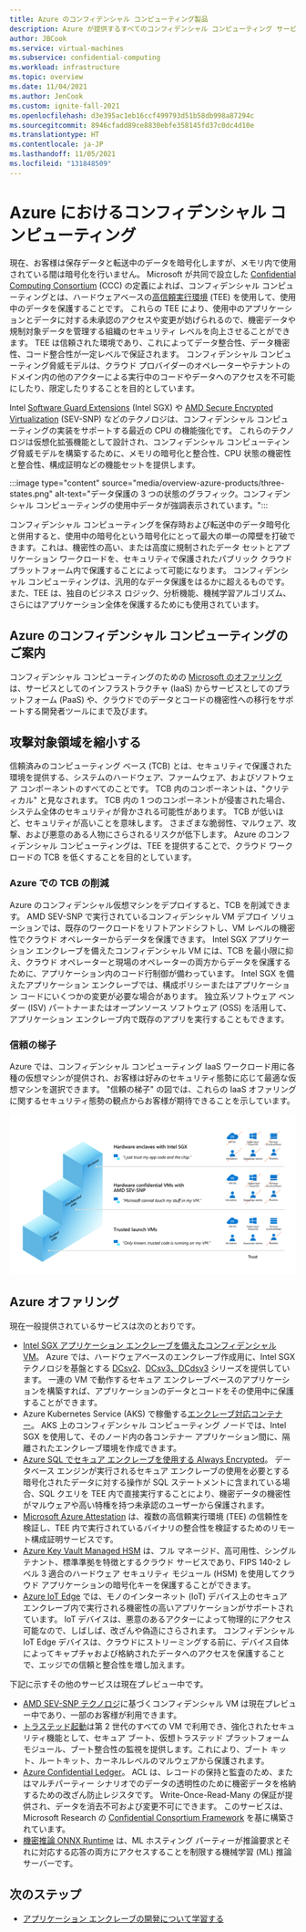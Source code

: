 ```yaml
---
title: Azure のコンフィデンシャル コンピューティング製品
description: Azure が提供するすべてのコンフィデンシャル コンピューティング サービスについて説明します
author: JBCook
ms.service: virtual-machines
ms.subservice: confidential-computing
ms.workload: infrastructure
ms.topic: overview
ms.date: 11/04/2021
ms.author: JenCook
ms.custom: ignite-fall-2021
ms.openlocfilehash: d3e395ac1eb16ccf499793d51b58db998a87294c
ms.sourcegitcommit: 8946cfadd89ce8830ebfe358145fd37c0dc4d10e
ms.translationtype: HT
ms.contentlocale: ja-JP
ms.lasthandoff: 11/05/2021
ms.locfileid: "131848509"
---
```

# <a name="confidential-computing-on-azure"></a>Azure におけるコンフィデンシャル コンピューティング

現在、お客様は保存データと転送中のデータを暗号化しますが、メモリ内で使用されている間は暗号化を行いません。 Microsoft が共同で設立した [Confidential Computing Consortium](https://confidentialcomputing.io/) (CCC) の定義によれば、コンフィデンシャル コンピューティングとは、ハードウェアベースの[高信頼実行環境](https://en.wikipedia.org/wiki/Trusted_execution_environment) (TEE) を使用して、使用中のデータを保護することです。 これらの TEE により、使用中のアプリケーションとデータに対する未承認のアクセスや変更が妨げられるので、機密データや規制対象データを管理する組織のセキュリティ レベルを向上させることができます。 TEE は信頼された環境であり、これによってデータ整合性、データ機密性、コード整合性が一定レベルで保証されます。 コンフィデンシャル コンピューティング脅威モデルは、クラウド プロバイダーのオペレーターやテナントのドメイン内の他のアクターによる実行中のコードやデータへのアクセスを不可能にしたり、限定したりすることを目的としています。

Intel [Software Guard Extensions](https://www.intel.com.au/content/www/au/en/architecture-and-technology/software-guard-extensions-enhanced-data-protection.html) (Intel SGX) や [AMD Secure Encrypted Virtualization](https://www.amd.com/en/processors/amd-secure-encrypted-virtualization) (SEV-SNP) などのテクノロジは、コンフィデンシャル コンピューティングの実装をサポートする最近の CPU の機能強化です。 これらのテクノロジは仮想化拡張機能として設計され、コンフィデンシャル コンピューティング脅威モデルを構築するために、メモリの暗号化と整合性、CPU 状態の機密性と整合性、構成証明などの機能セットを提供します。

:::image type="content" source="media/overview-azure-products/three-states.png" alt-text="データ保護の 3 つの状態のグラフィック。コンフィデンシャル コンピューティングの使用中データが強調表示されています。":::

コンフィデンシャル コンピューティングを保存時および転送中のデータ暗号化と併用すると、使用中の暗号化という暗号化にとって最大の単一の障壁を打破できます。これは、機密性の高い、または高度に規制されたデータ セットとアプリケーション ワークロードを、セキュリティで保護されたパブリック クラウド プラットフォーム内で保護することによって可能になります。 コンフィデンシャル コンピューティングは、汎用的なデータ保護をはるかに超えるものです。 また、TEE は、独自のビジネス ロジック、分析機能、機械学習アルゴリズム、さらにはアプリケーション全体を保護するためにも使用されています。

## <a name="navigating-azure-confidential-computing"></a>Azure のコンフィデンシャル コンピューティングのご案内

コンフィデンシャル コンピューティングのための [Microsoft のオファリング](https://aka.ms/azurecc)は、サービスとしてのインフラストラクチャ (IaaS) からサービスとしてのプラットフォーム (PaaS) や、クラウドでのデータとコードの機密性への移行をサポートする開発者ツールにまで及びます。

## <a name="reducing-the-attack-surface"></a>攻撃対象領域を縮小する
信頼済みのコンピューティング ベース (TCB) とは、セキュリティで保護された環境を提供する、システムのハードウェア、ファームウェア、およびソフトウェア コンポーネントのすべてのことです。 TCB 内のコンポーネントは、"クリティカル" と見なされます。 TCB 内の 1 つのコンポーネントが侵害された場合、システム全体のセキュリティが脅かされる可能性があります。 TCB が低いほど、セキュリティが高いことを意味します。 さまざまな脆弱性、マルウェア、攻撃、および悪意のある人物にさらされるリスクが低下します。 Azure のコンフィデンシャル コンピューティングは、TEE を提供することで、クラウド ワークロードの TCB を低くすることを目的としています。 

### <a name="reducing-your-tcb-in-azure"></a>Azure での TCB の削減

Azure のコンフィデンシャル仮想マシンをデプロイすると、TCB を削減できます。 AMD SEV-SNP で実行されているコンフィデンシャル VM デプロイ ソリューションでは、既存のワークロードをリフトアンドシフトし、VM レベルの機密性でクラウド オペレーターからデータを保護できます。 Intel SGX アプリケーション エンクレーブを備えたコンフィデンシャル VM には、TCB を最小限に抑え、クラウド オペレーターと現場のオペレーターの両方からデータを保護するために、アプリケーション内のコード行制御が備わっています。  Intel SGX を備えたアプリケーション エンクレーブでは、構成ポリシーまたはアプリケーション コードにいくつかの変更が必要な場合があります。  独立系ソフトウェア ベンダー (ISV) パートナーまたはオープンソース ソフトウェア (OSS) を活用して、アプリケーション エンクレーブ内で既存のアプリを実行することもできます。 

### <a name="trust-ladder"></a>信頼の梯子

Azure では、コンフィデンシャル コンピューティング IaaS ワークロード用に各種の仮想マシンが提供され、お客様は好みのセキュリティ態勢に応じて最適な仮想マシンを選択できます。 "信頼の梯子" の図では、これらの IaaS オファリングに関するセキュリティ態勢の観点からお客様が期待できることを示しています。

![上部に Intel SGX によるエンクレーブが表示されている Azure の信頼の梯子のスクリーンショット。](media/overview-azure-products/trust-ladder.png)

## <a name="azure-offerings"></a>Azure オファリング

現在一般提供されているサービスは次のとおりです。

- [Intel SGX アプリケーション エンクレーブを備えたコンフィデンシャル VM](confidential-computing-enclaves.md)。 Azure では、ハードウェアベースのエンクレーブ作成用に、Intel SGX テクノロジを基盤とする [DCsv2](../virtual-machines/dcv2-series.md)、[DCsv3、DCdsv3](../virtual-machines/dcv3-series.md) シリーズを提供しています。 一連の VM で動作するセキュア エンクレーブベースのアプリケーションを構築すれば、アプリケーションのデータとコードをその使用中に保護することができます。
- Azure Kubernetes Service (AKS) で稼働する[エンクレーブ対応コンテナー](enclave-aware-containers.md)。 AKS 上のコンフィデンシャル コンピューティング ノードでは、Intel SGX を使用して、そのノード内の各コンテナー アプリケーション間に、隔離されたエンクレーブ環境を作成できます。
- [Azure SQL でセキュア エンクレーブを使用する Always Encrypted](/sql/relational-databases/security/encryption/always-encrypted-enclaves)。 データベース エンジンが実行されるセキュア エンクレーブの使用を必要とする暗号化されたデータに対する操作が SQL ステートメントに含まれている場合、SQL クエリを TEE 内で直接実行することにより、機密データの機密性がマルウェアや高い特権を持つ未承認のユーザーから保護されます。
- [Microsoft Azure Attestation](../attestation/overview.md) は、複数の高信頼実行環境 (TEE) の信頼性を検証し、TEE 内で実行されているバイナリの整合性を検証するためのリモート構成証明サービスです。
- [Azure Key Vault Managed HSM](/azure/key-vault/managed-hsm/) は、フル マネージド、高可用性、シングル テナント、標準準拠を特徴とするクラウド サービスであり、FIPS 140-2 レベル 3 適合のハードウェア セキュリティ モジュール (HSM) を使用してクラウド アプリケーションの暗号化キーを保護することができます。
- [Azure IoT Edge](../iot-edge/deploy-confidential-applications.md) では、モノのインターネット (IoT) デバイス上のセキュア エンクレーブ内で実行される機密性の高いアプリケーションがサポートされています。 IoT デバイスは、悪意のあるアクターによって物理的にアクセス可能なので、しばしば、改ざんや偽造にさらされます。 コンフィデンシャル IoT Edge デバイスは、クラウドにストリーミングする前に、デバイス自体によってキャプチャおよび格納されたデータへのアクセスを保護することで、エッジでの信頼と整合性を増し加えます。

下記に示すその他のサービスは現在プレビュー中です。

- [AMD SEV-SNP テクノロジ](https://azure.microsoft.com/blog/azure-and-amd-enable-lift-and-shift-confidential-computing/)に基づくコンフィデンシャル VM は現在プレビュー中であり、一部のお客様が利用できます。
- [トラステッド起動](../virtual-machines/trusted-launch.md)は第 2 世代のすべての VM で利用でき、強化されたセキュリティ機能として、セキュア ブート、仮想トラステッド プラットフォーム モジュール、ブート整合性の監視を提供します。これにより、ブート キット、ルートキット、カーネルレベルのマルウェアから保護されます。
- [Azure Confidential Ledger](../confidential-ledger/overview.md)。 ACL は、レコードの保持と監査のため、またはマルチパーティー シナリオでのデータの透明性のために機密データを格納するための改ざん防止レジスタです。 Write-Once-Read-Many の保証が提供され、データを消去不可および変更不可にできます。 このサービスは、Microsoft Research の [Confidential Consortium Framework](https://www.microsoft.com/research/project/confidential-consortium-framework/) を基に構築されています。
- [機密推論 ONNX Runtime](https://github.com/microsoft/onnx-server-openenclave) は、ML ホスティング パーティーが推論要求とそれに対応する応答の両方にアクセスすることを制限する機械学習 (ML) 推論サーバーです。

## <a name="next-steps"></a>次のステップ

- [アプリケーション エンクレーブの開発について学習する](application-development.md)
